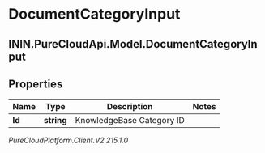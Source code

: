 # DocumentCategoryInput

## ININ.PureCloudApi.Model.DocumentCategoryInput

## Properties

|Name | Type | Description | Notes|
|------------ | ------------- | ------------- | -------------|
| **Id** | **string** | KnowledgeBase Category ID | |



_PureCloudPlatform.Client.V2 215.1.0_
